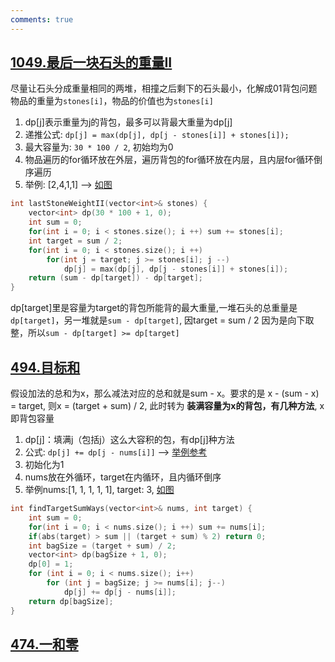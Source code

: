```yaml
---
comments: true
---
```


## [1049.最后一块石头的重量II](https://leetcode.cn/problems/last-stone-weight-ii/)

尽量让石头分成重量相同的两堆，相撞之后剩下的石头最小，化解成01背包问题
<br>物品的重量为`stones[i]`，物品的价值也为`stones[i]`

1. dp[j]表示重量为j的背包，最多可以背最大重量为dp[j]
2. 递推公式: `dp[j] = max(dp[j], dp[j - stones[i]] + stones[i]);`
3. 最大容量为: `30 * 100 / 2`, 初始均为0
4. 物品遍历的for循环放在外层，遍历背包的for循环放在内层，且内层for循环倒序遍历
5. 举例: [2,4,1,1] --> [如图](https://code-thinking-1253855093.file.myqcloud.com/pics/20210121115805904.jpg)

```cpp linenums="1"
int lastStoneWeightII(vector<int>& stones) {
    vector<int> dp(30 * 100 + 1, 0);
    int sum = 0;
    for(int i = 0; i < stones.size(); i ++) sum += stones[i];
    int target = sum / 2;
    for(int i = 0; i < stones.size(); i ++)
        for(int j = target; j >= stones[i]; j --)
            dp[j] = max(dp[j], dp[j - stones[i]] + stones[i]);
    return (sum - dp[target]) - dp[target];
}
```
dp[target]里是容量为target的背包所能背的最大重量,一堆石头的总重量是`dp[target]`，另一堆就是`sum - dp[target]`, 因target = sum / 2 因为是向下取整，所以`sum - dp[target] >= dp[target]`

## [494.目标和](https://leetcode.cn/problems/target-sum/)

假设加法的总和为x，那么减法对应的总和就是sum - x。要求的是 x - (sum - x) = target, 则x = (target + sum) / 2, 此时转为 **装满容量为x的背包，有几种方法**, x即背包容量

1. dp[j]：填满j（包括j）这么大容积的包，有dp[j]种方法
2. 公式: `dp[j] += dp[j - nums[i]]` --> [举例参考](https://programmercarl.com/0494.%E7%9B%AE%E6%A0%87%E5%92%8C.html#%E6%80%9D%E8%B7%AF:~:text=i%5D%5D%20%E7%A7%8D%E6%96%B9%E6%B3%95%E3%80%82-,%E4%BE%8B%E5%A6%82,-%EF%BC%9Adp%5Bj%5D%EF%BC%8Cj)
3. 初始化为1
4. nums放在外循环，target在内循环，且内循环倒序
5. 举例nums:[1, 1, 1, 1, 1], target: 3, [如图](https://code-thinking-1253855093.file.myqcloud.com/pics/20210125120743274.jpg) 

```cpp linenums="1"
int findTargetSumWays(vector<int>& nums, int target) {
    int sum = 0;
    for(int i = 0; i < nums.size(); i ++) sum += nums[i];
    if(abs(target) > sum || (target + sum) % 2) return 0;
    int bagSize = (target + sum) / 2;
    vector<int> dp(bagSize + 1, 0);
    dp[0] = 1;
    for (int i = 0; i < nums.size(); i++) 
        for (int j = bagSize; j >= nums[i]; j--) 
            dp[j] += dp[j - nums[i]];
    return dp[bagSize];
}
```

## [474.一和零](https://leetcode.cn/problems/ones-and-zeroes/)